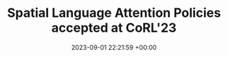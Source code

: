 ---
layout: post
categories: news
date: 2023-09-01 22:21:59 +00:00
title:  "Spatial Language Attention Policies accepted at CoRL'23"
titleurl: "https://robotslap.github.io/"
important: "true"
highlight: "#FCE5CD"
summary: How to use few examples to learn manipulation skills? SLAP is a new approach that learns to attend to spatial language to learn manipulation skills. <blockquote class="twitter-tweet"><p lang="en" dir="ltr">Excited to share our work on using few examples to learn manipulation skills. <a href="https://t.co/zPhUMLik1a">https://t.co/zPhUMLik1a</a></p>&mdash; Vidhi Jain (@viddivj) <a href="https://twitter.com/viddivj/status/1681804978145599488?ref_src=twsrc%5Etfw">July 19, 2023</a></blockquote> <script async src="https://platform.twitter.com/widgets.js" charset="utf-8"></script> 
---